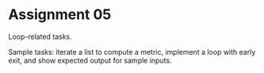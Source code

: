 # Assignment 05

Loop-related tasks.

Sample tasks: iterate a list to compute a metric, implement a loop with early exit, and show expected output for sample inputs.
